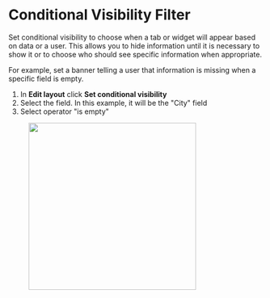 # Conditional Visibility Filter

Set conditional visibility to choose when a tab or widget will appear based on data or a user. This allows you to hide information until it is necessary to show it or to choose who should see specific information when appropriate.&#x20;

For example, set a banner telling a user that information is missing when a specific field is empty.&#x20;

1. In **Edit layout** click **Set conditional visibility**
2. Select the field. In this example, it will be the "City" field
3. Select operator "is empty"

<figure><img src="https://3670244749-files.gitbook.io/~/files/v0/b/gitbook-x-prod.appspot.com/o/spaces%2F6QaGf7ZvNU2Re8mlQTaJ%2Fuploads%2FPyjtObe2u1aHI9CwBFUK%2FCleanShot%202025-04-22%20at%2014.45.11%402x.png?alt=media&#x26;token=6db74c6a-1cd1-423d-a0de-1d394bdcbdef" alt="" width="331"><figcaption></figcaption></figure>

<figure><img src="https://3670244749-files.gitbook.io/~/files/v0/b/gitbook-x-prod.appspot.com/o/spaces%2F6QaGf7ZvNU2Re8mlQTaJ%2Fuploads%2FutO7ynXsR6O4sSrglZS0%2FCleanShot%202025-04-22%20at%2014.44.56%402x.png?alt=media&#x26;token=e0584e01-d025-40ef-94a6-e19f38feb73c" alt=""><figcaption></figcaption></figure>
